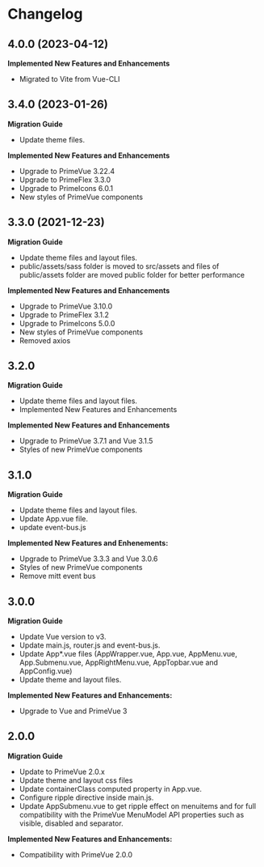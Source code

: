 # Changelog

## 4.0.0 (2023-04-12)

**Implemented New Features and Enhancements**

- Migrated to Vite from Vue-CLI

## 3.4.0 (2023-01-26)

**Migration Guide**

- Update theme files.

**Implemented New Features and Enhancements**

- Upgrade to PrimeVue 3.22.4
- Upgrade to PrimeFlex 3.3.0
- Upgrade to PrimeIcons 6.0.1
- New styles of PrimeVue components

## 3.3.0 (2021-12-23)

**Migration Guide**

- Update theme files and layout files.
- public/assets/sass folder is moved to src/assets and files of public/assets folder are moved public folder for better performance

**Implemented New Features and Enhancements**

- Upgrade to PrimeVue 3.10.0
- Upgrade to PrimeFlex 3.1.2
- Upgrade to PrimeIcons 5.0.0
- New styles of PrimeVue components
- Removed axios

## 3.2.0

**Migration Guide**

- Update theme files and layout files.
- Implemented New Features and Enhancements

**Implemented New Features and Enhancements**

- Upgrade to PrimeVue 3.7.1 and Vue 3.1.5
- Styles of new PrimeVue components

## 3.1.0

**Migration Guide**

- Update theme files and layout files.
- Update App.vue file.
- update event-bus.js

**Implemented New Features and Enhenements:**

- Upgrade to PrimeVue 3.3.3 and Vue 3.0.6
- Styles of new PrimeVue components
- Remove mitt event bus

## 3.0.0

**Migration Guide**

- Update Vue version to v3.
- Update main.js, router.js and event-bus.js.
- Update App*.vue files (AppWrapper.vue, App.vue, AppMenu.vue, App.Submenu.vue, AppRightMenu.vue, AppTopbar.vue and AppConfig.vue)
- Update theme and layout files.

**Implemented New Features and Enhancements:**

- Upgrade to Vue and PrimeVue 3

## 2.0.0

**Migration Guide**

- Update to PrimeVue 2.0.x
- Update theme and layout css files
- Update containerClass computed property in App.vue.
- Configure ripple directive inside main.js.
- Update AppSubmenu.vue to get ripple effect on menuitems and for full compatibility with the PrimeVue MenuModel API properties such as visible, disabled and separator.

**Implemented New Features and Enhancements:**

- Compatibility with PrimeVue 2.0.0
